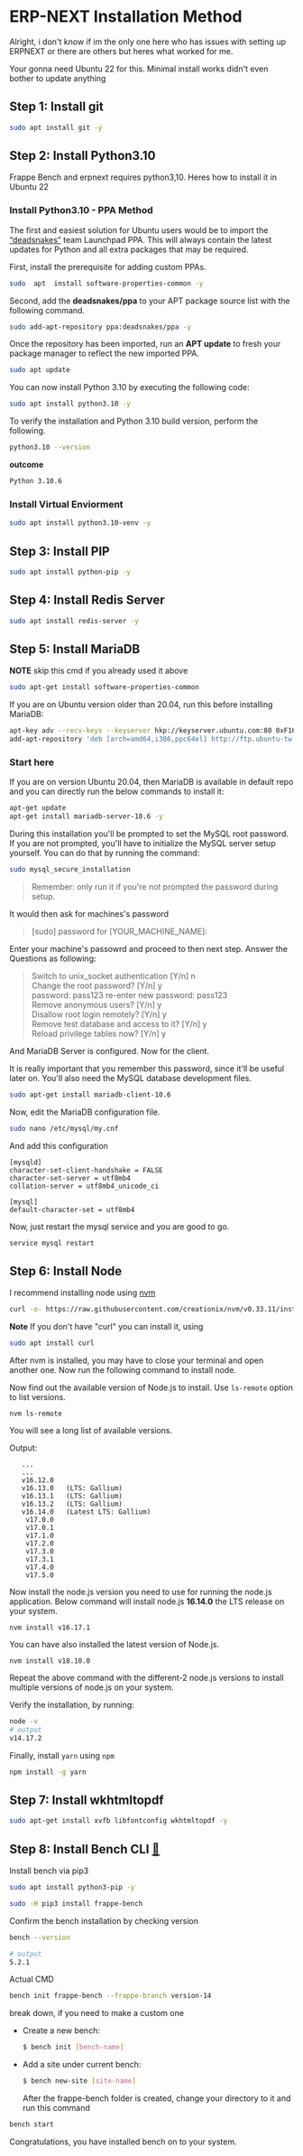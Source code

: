 # ERP-NEXT Installation Method
Alright, i don't know if im the only one here who has issues with setting up ERPNEXT or there are others but heres what worked for me.

Your gonna need Ubuntu 22 for this. Minimal install works didn't even bother to update anything 

## Step 1: Install git
```bash
sudo apt install git -y
```
## Step 2: Install Python3.10
Frappe Bench and erpnext requires python3,10. Heres how to install it in Ubuntu 22
### Install Python3.10 - PPA Method
The first and easiest solution for Ubuntu users would be to import the [“deadsnakes”](https://launchpad.net/~deadsnakes) team Launchpad PPA. This will always contain the latest updates for Python and all extra packages that may be required.

First, install the prerequisite for adding custom PPAs.
```bash
sudo  apt  install software-properties-common -y
```
Second, add the **deadsnakes/ppa**  to your APT package source list with the following command.

```bash
sudo add-apt-repository ppa:deadsnakes/ppa -y
```

Once the repository has been imported, run an  **APT update**  to fresh your package manager to reflect the new imported PPA.
```bash
sudo apt update
```

You can now install Python 3.10 by executing the following code:

```bash
sudo apt install python3.10 -y
```

To verify the installation and Python 3.10 build version, perform the following.

```bash
python3.10 --version
```
**outcome**

```bash
Python 3.10.6
```
### Install Virtual Enviorment
```bash
sudo apt install python3.10-venv -y
```

## Step 3: Install PIP
```bash
sudo apt install python-pip -y
```
## Step 4: Install Redis Server
```bash
sudo apt install redis-server -y
```
## Step 5: Install MariaDB
**NOTE**
skip this cmd if you already used it above
```bash
sudo apt-get install software-properties-common
```
If you are on Ubuntu version older than 20.04, run this before installing MariaDB:
```bash
apt-key adv --recv-keys --keyserver hkp://keyserver.ubuntu.com:80 0xF1656F24C74CD1D8
add-apt-repository 'deb [arch=amd64,i386,ppc64el] http://ftp.ubuntu-tw.org/mirror/mariadb/repo/10.3/ubuntu xenial main'
```
### Start here
If you are on version Ubuntu 20.04, then MariaDB is available in default repo and you can directly run the below commands to install it:
```bash
apt-get update
apt-get install mariadb-server-10.6 -y
```
During this installation you'll be prompted to set the MySQL root password. If you are not prompted, you'll have to initialize the MySQL server setup yourself. You can do that by running the command:
```bash
sudo mysql_secure_installation
```

> Remember: only run it if you're not prompted the password during setup.

It would then ask for machines's password

> [sudo] password for [YOUR_MACHINE_NAME]:

Enter your machine's passowrd and proceed to then next step.
Answer the Questions as following:

> Switch to unix_socket authentication [Y/n] n  
Change the root password? [Y/n] y  
password: pass123 
re-enter new password: pass123  
Remove anonymous users? [Y/n] y  
Disallow root login remotely? [Y/n] y  
Remove test database and access to it? [Y/n] y  
Reload privilege tables now? [Y/n] y

And MariaDB Server is configured. Now for the client.

It is really important that you remember this password, since it'll be useful later on. You'll also need the MySQL database development files.

```bash
sudo apt-get install mariadb-client-10.6
```
Now, edit the MariaDB configuration file.

```bash
sudo nano /etc/mysql/my.cnf
```

And add this configuration

```hljs
[mysqld]
character-set-client-handshake = FALSE
character-set-server = utf8mb4
collation-server = utf8mb4_unicode_ci

[mysql]
default-character-set = utf8mb4
```

Now, just restart the mysql service and you are good to go.

```bash
service mysql restart
```


## Step 6: Install Node

I recommend installing node using  [nvm](https://github.com/creationix/nvm)

```bash
curl -o- https://raw.githubusercontent.com/creationix/nvm/v0.33.11/install.sh | bash
```
**Note**
If you don't have "curl" you can install it, using 
```bash
sudo apt install curl
```
After nvm is installed, you may have to close your terminal and open another one. Now run the following command to install node.

Now find out the available version of Node.js to install. Use  `ls-remote`  option to list versions.

```
nvm ls-remote 
```

You will see a long list of available versions.

Output:

       ...
       ...
       v16.12.0
       v16.13.0   (LTS: Gallium)
       v16.13.1   (LTS: Gallium)
       v16.13.2   (LTS: Gallium)
       v16.14.0   (Latest LTS: Gallium)
        v17.0.0
        v17.0.1
        v17.1.0
        v17.2.0
        v17.3.0
        v17.3.1
        v17.4.0
        v17.5.0

Now install the node.js version you need to use for running the node.js application. Below command will install node.js  **16.14.0**  the LTS release on your system.

```
nvm install v16.17.1 
```

You can have also installed the latest version of Node.js.

```
nvm install v18.10.0
```

Repeat the above command with the different-2 node.js versions to install multiple versions of node.js on your system.

Verify the installation, by running:

```bash
node -v
# output
v14.17.2
```
Finally, install  `yarn`  using  `npm`

```bash
npm install -g yarn
```

## Step 7: Install wkhtmltopdf

```bash
sudo apt-get install xvfb libfontconfig wkhtmltopdf -y
```


## Step 8: Install Bench CLI [🔗](https://frappeframework.com/docs/v14/user/en/installation#install-bench-cli)

Install bench via pip3
```bash
sudo apt install python3-pip -y
```
```bash
sudo -H pip3 install frappe-bench
```
Confirm the bench installation by checking version

```bash
bench --version

# output
5.2.1
```
Actual CMD
```bash
bench init frappe-bench --frappe-branch version-14
```
break down, if you need to make a custom one
-   Create a new bench:
    ```bash
    $ bench init [bench-name]
    ```
-   Add a site under current bench:
    ```bash
    $ bench new-site [site-name]
    ```
    After the frappe-bench folder is created, change your directory to it and run this command

```bash
bench start
```

Congratulations, you have installed bench on to your system.
